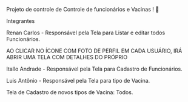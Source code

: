 Projeto de controle de Controle de funcionários e Vacinas ! 💉

Integrantes  

Renan Carlos - Responsável pela Tela para Listar e editar todos Funcionários.

AO CLICAR NO ÍCONE COM FOTO DE PERFIL EM CADA USUÁRIO, IRÁ ABRIR UMA TELA COM DETALHES DO PRÓPRIO

Itallo Andrade - Responsável pela Tela para Cadastro de Funcionários.

Luis Antônio - Responsável pela Tela para tipo de Vacina.

Tela de Cadastro de novos tipos de Vacina: Todos.
